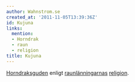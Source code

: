 ```yaml
---
author: Wahnstrom.se
created_at: '2011-11-05T13:39:36Z'
id: Kujuna
links:
  mention:
  - Horndrak
  - raun
  - religion
title: Kujuna
---
```


[Horndraksguden] enligt [raunlänningarnas][] [religion].

  [Horndraksguden]: Horndrak
  [raunlänningarnas]: raun
  [religion]: religion
